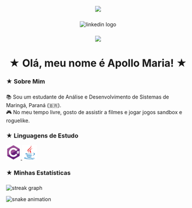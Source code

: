 <div align="center">
  <img height="150" src="[https://media.giphy.com/media/M9gbBd9nbDrOTu1Mqx/giphy.gif](https://discord.com/channels/992121936836567131/992121937398595736/1363636195380297878)"  />
</div>

###

<div align="center">
  <img src="https://img.shields.io/static/v1?message=LinkedIn&logo=linkedin&label=&color=0077B5&logoColor=white&labelColor=&style=for-the-badge" height="25" alt="linkedin logo"  />
</div>

###

<div align="center">
  <img src="https://visitor-badge.laobi.icu/badge?page_id=apollomaria&"  />
</div>

###

<h1 align="center">★ Olá, meu nome é Apollo Maria! ★ </h1>

###

<h3 align="left">★  Sobre Mim </h3>

###

<p align="left">📚  Sou um estudante de Análise e Desenvolvimento de Sistemas de Maringá, Paraná (🇧🇷).  <br>🎮  No meu tempo livre, gosto de assistir a filmes e jogar jogos sandbox e roguelike.  </p>

###

<div align="left">
<h3 align="left">★ Linguagens de Estudo</h3>
<p align="left"> <a href="https://www.w3schools.com/cs/" target="_blank" rel="noreferrer"> <img src="https://raw.githubusercontent.com/devicons/devicon/master/icons/csharp/csharp-original.svg" alt="csharp" width="40" height="40"/> <a href="https://www.java.com" target="_blank" rel="noreferrer"> <img src="https://raw.githubusercontent.com/devicons/devicon/master/icons/java/java-original.svg" alt="java" width="40" height="40"/> </a> </p>

###

<h3 align="left">★ Minhas Estatísticas </h3>

###

<div align="left">
  <img src="https://streak-stats.demolab.com?user=apollomaria&locale=en&mode=daily&theme=dark&hide_border=false&border_radius=5&order=3" height="220" alt="streak graph"  />

  ![snake animation](https://github.com/<apollomaria>/<apollomaria>/blob/output/github-contribution-grid-snake2.svg)

</div>

###

